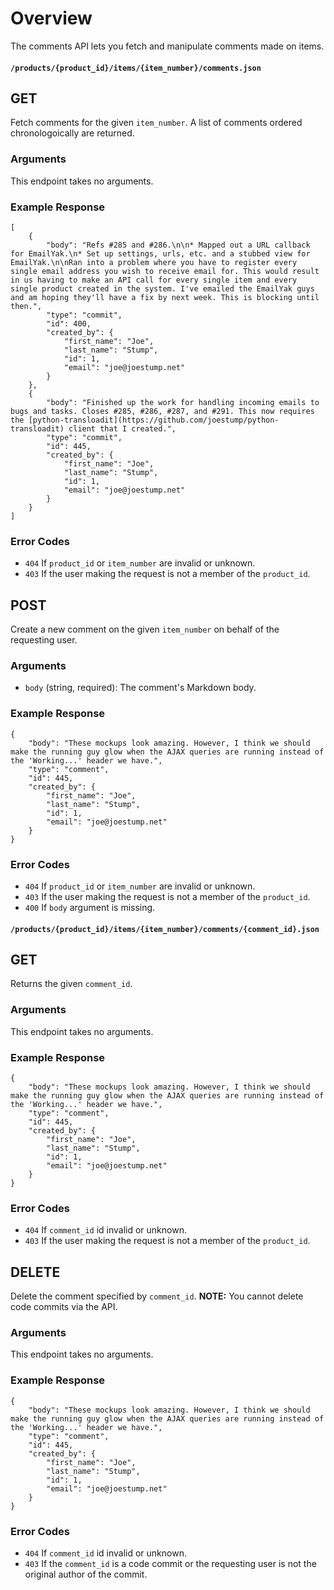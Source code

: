 # Overview

The comments API lets you fetch and manipulate comments made on items.

#### `/products/{product_id}/items/{item_number}/comments.json`

## GET

Fetch comments for the given `item_number`. A list of comments ordered chronologoically are returned.

### Arguments

This endpoint takes no arguments.

### Example Response

    [
        {
            "body": "Refs #285 and #286.\n\n* Mapped out a URL callback for EmailYak.\n* Set up settings, urls, etc. and a stubbed view for EmailYak.\n\nRan into a problem where you have to register every single email address you wish to receive email for. This would result in us having to make an API call for every single item and every single product created in the system. I've emailed the EmailYak guys and am hoping they'll have a fix by next week. This is blocking until then.",
            "type": "commit",
            "id": 400,
            "created_by": {
                "first_name": "Joe",
                "last_name": "Stump",
                "id": 1,
                "email": "joe@joestump.net"
            }
        },
        {
            "body": "Finished up the work for handling incoming emails to bugs and tasks. Closes #285, #286, #287, and #291. This now requires the [python-transloadit](https://github.com/joestump/python-transloadit) client that I created.",
            "type": "commit",
            "id": 445,
            "created_by": {
                "first_name": "Joe",
                "last_name": "Stump",
                "id": 1,
                "email": "joe@joestump.net"
            }
        }
    ]

### Error Codes

* `404` If `product_id` or `item_number` are invalid or unknown.
* `403` If the user making the request is not a member of the `product_id`.

## POST

Create a new comment on the given `item_number` on behalf of the requesting user.

### Arguments

* `body` (string, required): The comment's Markdown body. 

### Example Response

    {
        "body": "These mockups look amazing. However, I think we should make the running guy glow when the AJAX queries are running instead of the 'Working...' header we have.",
        "type": "comment",
        "id": 445,
        "created_by": {
            "first_name": "Joe",
            "last_name": "Stump",
            "id": 1,
            "email": "joe@joestump.net"
        }
    }

### Error Codes

* `404` If `product_id` or `item_number` are invalid or unknown.
* `403` If the user making the request is not a member of the `product_id`.
* `400` If `body` argument is missing.

#### `/products/{product_id}/items/{item_number}/comments/{comment_id}.json`

## GET

Returns the given `comment_id`.

### Arguments

This endpoint takes no arguments.

### Example Response

    {
        "body": "These mockups look amazing. However, I think we should make the running guy glow when the AJAX queries are running instead of the 'Working...' header we have.",
        "type": "comment",
        "id": 445,
        "created_by": {
            "first_name": "Joe",
            "last_name": "Stump",
            "id": 1,
            "email": "joe@joestump.net"
        }
    }

### Error Codes

* `404` If `comment_id` id invalid or unknown.
* `403` If the user making the request is not a member of the `product_id`.

## DELETE

Delete the comment specified by `comment_id`. **NOTE:** You cannot delete code commits via the API.

### Arguments

This endpoint takes no arguments.

### Example Response

    {
        "body": "These mockups look amazing. However, I think we should make the running guy glow when the AJAX queries are running instead of the 'Working...' header we have.",
        "type": "comment",
        "id": 445,
        "created_by": {
            "first_name": "Joe",
            "last_name": "Stump",
            "id": 1,
            "email": "joe@joestump.net"
        }
    }

### Error Codes

* `404` If `comment_id` id invalid or unknown.
* `403` If the `comment_id` is a code commit or the requesting user is not the original author of the commit.

